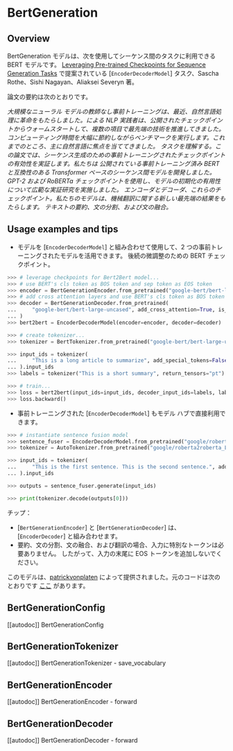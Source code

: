 <!--Copyright 2020 The HuggingFace Team. All rights reserved.

Licensed under the Apache License, Version 2.0 (the "License"); you may not use this file except in compliance with
the License. You may obtain a copy of the License at

http://www.apache.org/licenses/LICENSE-2.0

Unless required by applicable law or agreed to in writing, software distributed under the License is distributed on
an "AS IS" BASIS, WITHOUT WARRANTIES OR CONDITIONS OF ANY KIND, either express or implied. See the License for the
specific language governing permissions and limitations under the License.

⚠️ Note that this file is in Markdown but contain specific syntax for our doc-builder (similar to MDX) that may not be
rendered properly in your Markdown viewer.

-->

# BertGeneration

## Overview

BertGeneration モデルは、次を使用してシーケンス間のタスクに利用できる BERT モデルです。
[Leveraging Pre-trained Checkpoints for Sequence Generation Tasks](https://arxiv.org/abs/1907.12461) で提案されている [`EncoderDecoderModel`]
タスク、Sascha Rothe、Sishi Nagayan、Aliaksei Severyn 著。

論文の要約は次のとおりです。

*大規模なニューラル モデルの教師なし事前トレーニングは、最近、自然言語処理に革命をもたらしました。による
NLP 実践者は、公開されたチェックポイントからウォームスタートして、複数の項目で最先端の技術を推進してきました。
コンピューティング時間を大幅に節約しながらベンチマークを実行します。これまでのところ、主に自然言語に焦点を当ててきました。
タスクを理解する。この論文では、シーケンス生成のための事前トレーニングされたチェックポイントの有効性を実証します。私たちは
公開されている事前トレーニング済み BERT と互換性のある Transformer ベースのシーケンス間モデルを開発しました。
GPT-2 および RoBERTa チェックポイントを使用し、モデルの初期化の有用性について広範な実証研究を実施しました。
エンコーダとデコーダ、これらのチェックポイント。私たちのモデルは、機械翻訳に関する新しい最先端の結果をもたらします。
テキストの要約、文の分割、および文の融合。*

## Usage examples and tips

- モデルを [`EncoderDecoderModel`] と組み合わせて使用​​して、2 つの事前トレーニングされたモデルを活用できます。
  後続の微調整のための BERT チェックポイント。

```python
>>> # leverage checkpoints for Bert2Bert model...
>>> # use BERT's cls token as BOS token and sep token as EOS token
>>> encoder = BertGenerationEncoder.from_pretrained("google-bert/bert-large-uncased", bos_token_id=101, eos_token_id=102)
>>> # add cross attention layers and use BERT's cls token as BOS token and sep token as EOS token
>>> decoder = BertGenerationDecoder.from_pretrained(
...     "google-bert/bert-large-uncased", add_cross_attention=True, is_decoder=True, bos_token_id=101, eos_token_id=102
... )
>>> bert2bert = EncoderDecoderModel(encoder=encoder, decoder=decoder)

>>> # create tokenizer...
>>> tokenizer = BertTokenizer.from_pretrained("google-bert/bert-large-uncased")

>>> input_ids = tokenizer(
...     "This is a long article to summarize", add_special_tokens=False, return_tensors="pt"
... ).input_ids
>>> labels = tokenizer("This is a short summary", return_tensors="pt").input_ids

>>> # train...
>>> loss = bert2bert(input_ids=input_ids, decoder_input_ids=labels, labels=labels).loss
>>> loss.backward()
```

- 事前トレーニングされた [`EncoderDecoderModel`] もモデル ハブで直接利用できます。

```python
>>> # instantiate sentence fusion model
>>> sentence_fuser = EncoderDecoderModel.from_pretrained("google/roberta2roberta_L-24_discofuse")
>>> tokenizer = AutoTokenizer.from_pretrained("google/roberta2roberta_L-24_discofuse")

>>> input_ids = tokenizer(
...     "This is the first sentence. This is the second sentence.", add_special_tokens=False, return_tensors="pt"
... ).input_ids

>>> outputs = sentence_fuser.generate(input_ids)

>>> print(tokenizer.decode(outputs[0]))
```

チップ：

- [`BertGenerationEncoder`] と [`BertGenerationDecoder`] は、
  [`EncoderDecoder`] と組み合わせます。
- 要約、文の分割、文の融合、および翻訳の場合、入力に特別なトークンは必要ありません。
  したがって、入力の末尾に EOS トークンを追加しないでください。

このモデルは、[patrickvonplaten](https://hf-mirror.com/patrickvonplaten) によって提供されました。元のコードは次のとおりです
[ここ](https://tfhub.dev/s?module-type=text-generation&subtype=module,placeholder) があります。

## BertGenerationConfig

[[autodoc]] BertGenerationConfig

## BertGenerationTokenizer

[[autodoc]] BertGenerationTokenizer
    - save_vocabulary

## BertGenerationEncoder

[[autodoc]] BertGenerationEncoder
    - forward

## BertGenerationDecoder

[[autodoc]] BertGenerationDecoder
    - forward
